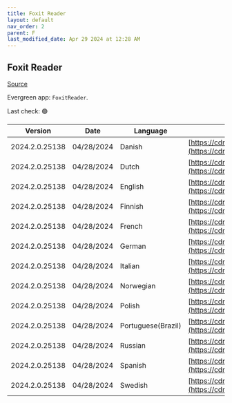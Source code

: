 ```yaml
---
title: Foxit Reader
layout: default
nav_order: 2
parent: F
last_modified_date: Apr 29 2024 at 12:28 AM
---
```


## Foxit Reader

[Source](https://www.foxitsoftware.com/pdf-reader/)

Evergreen app: `FoxitReader`. 

Last check: 🟢

| Version        | Date       | Language           | URI                                                                                                                                                                                                              |
| -------------- | ---------- | ------------------ | ---------------------------------------------------------------------------------------------------------------------------------------------------------------------------------------------------------------- |
| 2024.2.0.25138 | 04/28/2024 | Danish             | [https://cdn01.foxitsoftware.com/product/reader/desktop/win/2024.2.0/FoxitPDFReader20242_L10N_Setup.msi](https://cdn01.foxitsoftware.com/product/reader/desktop/win/2024.2.0/FoxitPDFReader20242_L10N_Setup.msi) |
| 2024.2.0.25138 | 04/28/2024 | Dutch              | [https://cdn01.foxitsoftware.com/product/reader/desktop/win/2024.2.0/FoxitPDFReader20242_L10N_Setup.msi](https://cdn01.foxitsoftware.com/product/reader/desktop/win/2024.2.0/FoxitPDFReader20242_L10N_Setup.msi) |
| 2024.2.0.25138 | 04/28/2024 | English            | [https://cdn01.foxitsoftware.com/product/reader/desktop/win/2024.2.0/FoxitPDFReader20242_enu_Setup.msi](https://cdn01.foxitsoftware.com/product/reader/desktop/win/2024.2.0/FoxitPDFReader20242_enu_Setup.msi)   |
| 2024.2.0.25138 | 04/28/2024 | Finnish            | [https://cdn01.foxitsoftware.com/product/reader/desktop/win/2024.2.0/FoxitPDFReader20242_L10N_Setup.msi](https://cdn01.foxitsoftware.com/product/reader/desktop/win/2024.2.0/FoxitPDFReader20242_L10N_Setup.msi) |
| 2024.2.0.25138 | 04/28/2024 | French             | [https://cdn01.foxitsoftware.com/product/reader/desktop/win/2024.2.0/FoxitPDFReader20242_L10N_Setup.msi](https://cdn01.foxitsoftware.com/product/reader/desktop/win/2024.2.0/FoxitPDFReader20242_L10N_Setup.msi) |
| 2024.2.0.25138 | 04/28/2024 | German             | [https://cdn01.foxitsoftware.com/product/reader/desktop/win/2024.2.0/FoxitPDFReader20242_L10N_Setup.msi](https://cdn01.foxitsoftware.com/product/reader/desktop/win/2024.2.0/FoxitPDFReader20242_L10N_Setup.msi) |
| 2024.2.0.25138 | 04/28/2024 | Italian            | [https://cdn01.foxitsoftware.com/product/reader/desktop/win/2024.2.0/FoxitPDFReader20242_L10N_Setup.msi](https://cdn01.foxitsoftware.com/product/reader/desktop/win/2024.2.0/FoxitPDFReader20242_L10N_Setup.msi) |
| 2024.2.0.25138 | 04/28/2024 | Norwegian          | [https://cdn01.foxitsoftware.com/product/reader/desktop/win/2024.2.0/FoxitPDFReader20242_L10N_Setup.msi](https://cdn01.foxitsoftware.com/product/reader/desktop/win/2024.2.0/FoxitPDFReader20242_L10N_Setup.msi) |
| 2024.2.0.25138 | 04/28/2024 | Polish             | [https://cdn01.foxitsoftware.com/product/reader/desktop/win/2024.2.0/FoxitPDFReader20242_L10N_Setup.msi](https://cdn01.foxitsoftware.com/product/reader/desktop/win/2024.2.0/FoxitPDFReader20242_L10N_Setup.msi) |
| 2024.2.0.25138 | 04/28/2024 | Portuguese(Brazil) | [https://cdn01.foxitsoftware.com/product/reader/desktop/win/2024.2.0/FoxitPDFReader20242_L10N_Setup.msi](https://cdn01.foxitsoftware.com/product/reader/desktop/win/2024.2.0/FoxitPDFReader20242_L10N_Setup.msi) |
| 2024.2.0.25138 | 04/28/2024 | Russian            | [https://cdn01.foxitsoftware.com/product/reader/desktop/win/2024.2.0/FoxitPDFReader20242_L10N_Setup.msi](https://cdn01.foxitsoftware.com/product/reader/desktop/win/2024.2.0/FoxitPDFReader20242_L10N_Setup.msi) |
| 2024.2.0.25138 | 04/28/2024 | Spanish            | [https://cdn01.foxitsoftware.com/product/reader/desktop/win/2024.2.0/FoxitPDFReader20242_L10N_Setup.msi](https://cdn01.foxitsoftware.com/product/reader/desktop/win/2024.2.0/FoxitPDFReader20242_L10N_Setup.msi) |
| 2024.2.0.25138 | 04/28/2024 | Swedish            | [https://cdn01.foxitsoftware.com/product/reader/desktop/win/2024.2.0/FoxitPDFReader20242_L10N_Setup.msi](https://cdn01.foxitsoftware.com/product/reader/desktop/win/2024.2.0/FoxitPDFReader20242_L10N_Setup.msi) |
